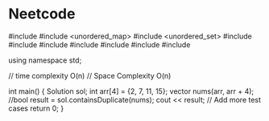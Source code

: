 # Neetcode

#include <iostream>
#include <unordered_map>
#include <unordered_set>
#include <map>
#include <set>
#include <algorithm>
#include <utility>
#include <string>
#include <vector>
#include <stack>

using namespace std;

// time complexity O(n)
// Space Complexity O(n)

int main()
{
Solution sol;
int arr[4] = {2, 7, 11, 15};
vector<int> nums(arr, arr + 4);
//bool result = sol.containsDuplicate(nums);
cout << result;
// Add more test cases
return 0;
}
